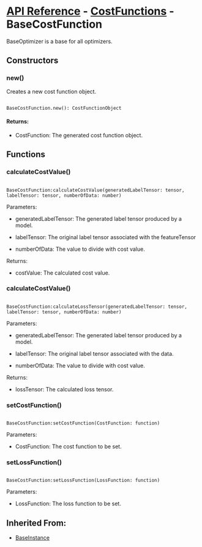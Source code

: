 # [API Reference](../../API.md) - [CostFunctions](../CostFunctions.md) - BaseCostFunction

BaseOptimizer is a base for all optimizers.

## Constructors

### new()

Creates a new cost function object.

```

BaseCostFunction.new(): CostFunctionObject

```

#### Returns:

* CostFunction: The generated cost function object.

## Functions

### calculateCostValue()

```

BaseCostFunction:calculateCostValue(generatedLabelTensor: tensor, labelTensor: tensor, numberOfData: number)

```

Parameters:

* generatedLabelTensor: The generated label tensor produced by a model.

* labelTensor: The original label tensor associated with the featureTensor

* numberOfData: The value to divide with cost value.

Returns:

* costValue: The calculated cost value.

### calculateCostValue()

```

BaseCostFunction:calculateLossTensor(generatedLabelTensor: tensor, labelTensor: tensor, numberOfData: number)

```

Parameters:

* generatedLabelTensor: The generated label tensor produced by a model.

* labelTensor: The original label tensor associated with the data.

* numberOfData: The value to divide with cost value.

Returns:

* lossTensor: The calculated loss tensor.

### setCostFunction()

```

BaseCostFunction:setCostFunction(CostFunction: function)

```

Parameters:

* CostFunction: The cost function to be set.

### setLossFunction()

```

BaseCostFunction:setLossFunction(LossFunction: function)

```

Parameters:

* LossFunction: The loss function to be set.

## Inherited From:

* [BaseInstance](../Cores/BaseInstance.md)
